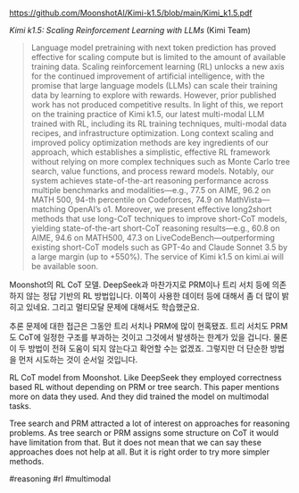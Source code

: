 https://github.com/MoonshotAI/Kimi-k1.5/blob/main/Kimi_k1.5.pdf

*Kimi k1.5: Scaling Reinforcement Learning with LLMs* (Kimi Team)

> Language model pretraining with next token prediction has proved effective for scaling compute but is limited to the amount of available training data. Scaling reinforcement learning (RL) unlocks a new axis for the continued improvement of artificial intelligence, with the promise that large language models (LLMs) can scale their training data by learning to explore with rewards. However, prior published work has not produced competitive results. In light of this, we report on the training practice of Kimi k1.5, our latest multi-modal LLM trained with RL, including its RL training techniques, multi-modal data recipes, and infrastructure optimization. Long context scaling and improved policy optimization methods are key ingredients of our approach, which establishes a simplistic, effective RL framework without relying on more complex techniques such as Monte Carlo tree search, value functions, and process reward models. Notably, our system achieves state-of-the-art reasoning performance across multiple benchmarks and modalities—e.g., 77.5 on AIME, 96.2 on MATH 500, 94-th percentile on Codeforces, 74.9 on MathVista—matching OpenAI’s o1. Moreover, we present effective long2short methods that use long-CoT techniques to improve short-CoT models, yielding state-of-the-art short-CoT reasoning results—e.g., 60.8 on AIME, 94.6 on MATH500, 47.3 on LiveCodeBench—outperforming existing short-CoT models such as GPT-4o and Claude Sonnet 3.5 by a large margin (up to +550%). The service of Kimi k1.5 on kimi.ai will be available soon.

Moonshot의 RL CoT 모델. DeepSeek과 마찬가지로 PRM이나 트리 서치 등에 의존하지 않는 정답 기반의 RL 방법입니다. 이쪽이 사용한 데이터 등에 대해서 좀 더 많이 밝히고 있네요. 그리고 멀티모달 문제에 대해서도 학습했군요.

추론 문제에 대한 접근은 그동안 트리 서치나 PRM에 많이 현혹됐죠. 트리 서치도 PRM도 CoT에 일정한 구조를 부과하는 것이고 그것에서 발생하는 한계가 있을 겁니다. 물론 이 두 방법이 전혀 도움이 되지 않는다고 확언할 수는 없겠죠. 그렇지만 더 단순한 방법을 먼저 시도하는 것이 순서일 것입니다.

<english>
RL CoT model from Moonshot. Like DeepSeek they employed correctness based RL without depending on PRM or tree search. This paper mentions more on data they used. And they did trained the model on multimodal tasks.

Tree search and PRM attracted a lot of interest on approaches for reasoning problems. As tree search or PRM assigns some structure on CoT it would have limitation from that. But it does not mean that we can say these approaches does not help at all. But it is right order to try more simpler methods.
</english>

#reasoning #rl #multimodal 